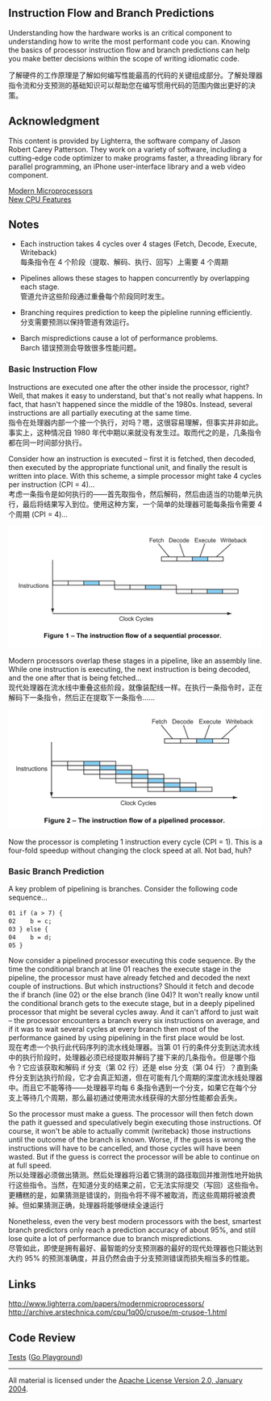 ## Instruction Flow and Branch Predictions

Understanding how the hardware works is an critical component to understanding how to write the most performant code you can. Knowing the basics of processor instruction flow and branch predictions can help you make better decisions within the scope of writing idiomatic code.  

了解硬件的工作原理是了解如何编写性能最高的代码的关键组成部分。了解处理器指令流和分支预测的基础知识可以帮助您在编写惯用代码的范围内做出更好的决策。


## Acknowledgment
This content is provided by Lighterra, the software company of Jason Robert Carey Patterson. They work on a variety of software, including a cutting-edge code optimizer to make programs faster, a threading library for parallel programming, an iPhone user-interface library and a web video component.

[Modern Microprocessors](http://www.lighterra.com/papers/modernmicroprocessors/)  
[New CPU Features](http://danluu.com/new-cpu-features/)

## Notes

* Each instruction takes 4 cycles over 4 stages (Fetch, Decode, Execute, Writeback)  
  每条指令在 4 个阶段（提取、解码、执行、回写）上需要 4 个周期  
  
* Pipelines allows these stages to happen concurrently by overlapping each stage.  
  管道允许这些阶段通过重叠每个阶段同时发生。  
  
* Branching requires prediction to keep the pipleline running efficiently.  
  分支需要预测以保持管道有效运行。  
  
* Barch mispredictions cause a lot of performance problems.  
  Barch 错误预测会导致很多性能问题。

### Basic Instruction Flow
Instructions are executed one after the other inside the processor, right? Well, that makes it easy to understand, but that's not really what happens. In fact, that hasn't happened since the middle of the 1980s. Instead, several instructions are all partially executing at the same time.  
指令在处理器内部一个接一个执行，对吗？嗯，这很容易理解，但事实并非如此。事实上，这种情况自 1980 年代中期以来就没有发生过。取而代之的是，几条指令都在同一时间部分执行。

Consider how an instruction is executed – first it is fetched, then decoded, then executed by the appropriate functional unit, and finally the result is written into place. With this scheme, a simple processor might take 4 cycles per instruction (CPI = 4)...  
考虑一条指令是如何执行的——首先取指令，然后解码，然后由适当的功能单元执行，最后将结果写入到位。使用这种方案，一个简单的处理器可能每条指令需要 4 个周期 (CPI = 4)...

![figure1](figure1.png)

Modern processors overlap these stages in a pipeline, like an assembly line. While one instruction is executing, the next instruction is being decoded, and the one after that is being fetched...  
现代处理器在流水线中重叠这些阶段，就像装配线一样。在执行一条指令时，正在解码下一条指令，然后正在提取下一条指令......

![figure2](figure2.png)

Now the processor is completing 1 instruction every cycle (CPI = 1). This is a four-fold speedup without changing the clock speed at all. Not bad, huh?

### Basic Branch Prediction
A key problem of pipelining is branches. Consider the following code sequence...

	01 if (a > 7) {
	02    b = c;
	03 } else {
	04    b = d;
	05 }

Now consider a pipelined processor executing this code sequence. By the time the conditional branch at line 01 reaches the execute stage in the pipeline, the processor must have already fetched and decoded the next couple of instructions. But which instructions? Should it fetch and decode the if branch (line 02) or the else branch (line 04)? It won't really know until the conditional branch gets to the execute stage, but in a deeply pipelined processor that might be several cycles away. And it can't afford to just wait – the processor encounters a branch every six instructions on average, and if it was to wait several cycles at every branch then most of the performance gained by using pipelining in the first place would be lost.  
现在考虑一个执行此代码序列的流水线处理器。当第 01 行的条件分支到达流水线中的执行阶段时，处理器必须已经提取并解码了接下来的几条指令。但是哪个指令？它应该获取和解码 if 分支（第 02 行）还是 else 分支（第 04 行）？直到条件分支到达执行阶段，它才会真正知道，但在可能有几个周期的深度流水线处理器中。而且它不能等待——处理器平均每 6 条指令遇到一个分支，如果它在每个分支上等待几个周期，那么最初通过使用流水线获得的大部分性能都会丢失。

So the processor must make a guess. The processor will then fetch down the path it guessed and speculatively begin executing those instructions. Of course, it won't be able to actually commit (writeback) those instructions until the outcome of the branch is known. Worse, if the guess is wrong the instructions will have to be cancelled, and those cycles will have been wasted. But if the guess is correct the processor will be able to continue on at full speed.  
所以处理器必须做出猜测。然后处理器将沿着它猜测的路径取回并推测性地开始执行这些指令。当然，在知道分支的结果之前，它无法实际提交（写回）这些指令。更糟糕的是，如果猜测是错误的，则指令将不得不被取消，而这些周期将被浪费掉。但如果猜测正确，处理器将能够继续全速运行

Nonetheless, even the very best modern processors with the best, smartest branch predictors only reach a prediction accuracy of about 95%, and still lose quite a lot of performance due to branch mispredictions.  
尽管如此，即使是拥有最好、最智能的分支预测器的最好的现代处理器也只能达到大约 95% 的预测准确度，并且仍然会由于分支预测错误而损失相当多的性能。
## Links

http://www.lighterra.com/papers/modernmicroprocessors/  
http://archive.arstechnica.com/cpu/1q00/crusoe/m-crusoe-1.html

## Code Review

[Tests](prediction_test.go) ([Go Playground](https://play.golang.org/p/kvAjELs4BzM))
___
All material is licensed under the [Apache License Version 2.0, January 2004](http://www.apache.org/licenses/LICENSE-2.0).